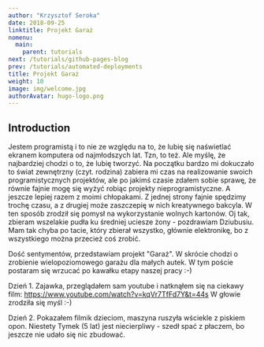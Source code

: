 ```yaml
---
author: "Krzysztof Seroka"
date: 2018-09-25
linktitle: Projekt Garaż
nomenu:
  main:
    parent: tutorials
next: /tutorials/github-pages-blog
prev: /tutorials/automated-deployments
title: Projekt Garaż
weight: 10
image: img/welcome.jpg
authorAvatar: hugo-logo.png
---
```



## Introduction

Jestem programistą i to nie ze względu na to, że lubię się naświetlać ekranem komputera od najmłodszych lat. Tzn, to też. Ale myślę, że najbardziej chodzi o to, że lubię tworzyć. Na początku bardzo mi dokuczało to świat zewnętrzny (czyt. rodzina) zabiera mi czas na realizowanie swoich programistycznych projektów, ale po jakimś czasie zdałem sobie sprawę, że równie fajnie mogę się wyżyć robiąc projekty nieprogramistyczne. A jeszcze lepiej razem z moimi chłopakami. Z jednej strony fajnie spędzimy trochę czasu, a z drugiej może zaszczepię w nich kreatywnego bakcyla. W ten sposób zrodził się pomysł na wykorzystanie wolnych kartonów. Oj tak,  zbieram wszelakie pudła ku średniej uciesze żony - pozdrawiam Dziubusiu. Mam tak chyba po tacie, który zbierał wszystko, głównie elektronikę, bo z wszystkiego można przecież coś zrobić. 

Dość sentymentów, przedstawiam projekt "Garaż". W skrócie chodzi o zrobienie wielopoziomowego garażu dla małych autek. W tym poście postaram się wrzucać po kawałku etapy naszej pracy :-)


Dzień 1. 
Zajawka, przeglądałem sam youtube i natknąłem się na ciekawy film:
https://www.youtube.com/watch?v=kqVr7TfFd7Y&t=44s
W głowie zrodziła się myśl :-)

Dzień 2.
Pokazałem filmik dzieciom, maszyna ruszyła wściekle z piskiem opon. Niestety Tymek (5 lat) jest niecierpliwy - szedł spać z płaczem, bo jeszcze nie udało się nic zbudować.
